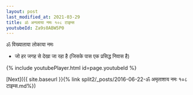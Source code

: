 ```yaml
---
layout: post
last_modified_at: 2021-03-29
title: ॐ अनलाया नमः १०८ टाइम्स
youtubeId: Za9s0ABW5P0
---
```

 
 
 ॐ विख्याताया लोकाया नमः  
 
 -  जो हर जगह से देखा जा रहा है (जिसके पास एक प्रसिद्ध निवास है) 
 
  
 
  
 
 
 
 
 
 


{% include youtubePlayer.html id=page.youtubeId %}
 
[Next]({{ site.baseurl }}{% link  split2/_posts/2016-06-22-ॐ अमृताशाय नमः १०८ टाइम्स.md%})
 
